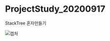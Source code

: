 # ProjectStudy_20200917
StackTree 혼자만들기

![캡처](https://user-images.githubusercontent.com/67031535/93563347-a8d93400-f9c2-11ea-821f-50cab4d8d3ce.PNG)
